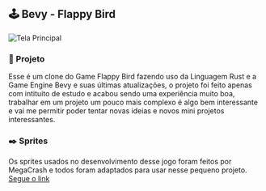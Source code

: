 ## 🕹️ Bevy - Flappy Bird

![Tela Principal](https://github.com/nfoj/bevy-flappy-bird/blob/main/img/bevy-flappy-bird.gif)


### 💾 Projeto
Esse é um clone do Game Flappy Bird fazendo uso da Linguagem Rust e a Game Engine Bevy e suas últimas atualizações, o projeto foi feito apenas com intituito de estudo e acabou sendo uma experiência muito boa, trabalhar em um projeto um pouco mais complexo é algo bem interessante e vai me permitir poder tentar novas ideias e novos mini projetos interessantes.


### ✒️ Sprites
Os sprites usados no desenvolvimento desse jogo foram feitos por MegaCrash e todos foram adaptados para usar nesse pequeno projeto. [Segue o link](https://megacrash.itch.io/flappy-bird-assets)
